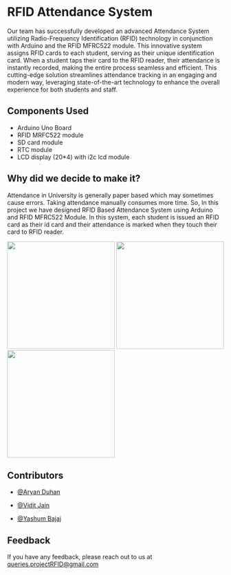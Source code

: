 
# RFID Attendance System

Our team has successfully developed an advanced Attendance System utilizing Radio-Frequency Identification (RFID) technology in conjunction with Arduino and the RFID MFRC522 module. This innovative system assigns RFID cards to each student, serving as their unique identification card. When a student taps their card to the RFID reader, their attendance is instantly recorded, making the entire process seamless and efficient. This cutting-edge solution streamlines attendance tracking in an engaging and modern way, leveraging state-of-the-art technology to enhance the overall experience for both students and staff.





## Components Used

- Arduino Uno Board
- RFID MRFC522 module
- SD card module
- RTC module
- LCD display (20*4) with i2c lcd module


## Why did we decide to make it?

Attendance in University is generally paper based which may sometimes cause errors. Taking attendance manually consumes more time. So, In this project we have designed RFID Based Attendance System using Arduino and RFID MFRC522 Module. In this system, each student is issued an RFID card as their id card and their attendance is marked when they touch their card to RFID reader.

<img src = "https://user-images.githubusercontent.com/130309685/234964475-7d81765a-4e4c-47c9-8841-0cd8dd447df2.png" width = 250 height = 250> <img src = "https://user-images.githubusercontent.com/130309685/234965281-3a5c69f2-87cd-418e-b0d9-03498c65fc43.png" width = 250 height = 250> <img src = "https://user-images.githubusercontent.com/130309685/234965832-5474db27-afe1-4cef-89d5-278347c34786.jpg" width = 250 height = 250>



## Contributors

- [@Aryan Duhan](https://www.github.com/Hit4man47)

- [@Vidit Jain](https://www.github.com/viditjain17)

- [@Yashum Bajaj](https://www.github.com/yashumbajaj253)


## Feedback

If you have any feedback, please reach out to us at queries.projectRFID@gmail.com


